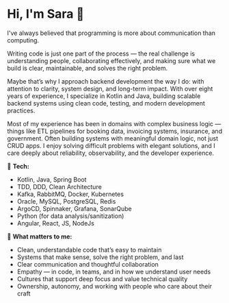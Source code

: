 # Hi, I'm Sara 👋

I've always believed that programming is more about communication than computing.

Writing code is just one part of the process — the real challenge is understanding people, collaborating effectively, and making sure what we build is clear, maintainable, and solves the right problem.

Maybe that’s why I approach backend development the way I do: with attention to clarity, system design, and long-term impact. With over eight years of experience, I specialize in Kotlin and Java, building scalable backend systems using clean code, testing, and modern development practices.  

Most of my experience has been in domains with complex business logic — things like ETL pipelines for booking data, invoicing systems, insurance, and government. Often building systems with meaningful domain logic, not just CRUD apps. I enjoy solving difficult problems with elegant solutions, and I care deeply about reliability, observability, and the developer experience.

🧰 **Tech:**
- Kotlin, Java, Spring Boot
- TDD, DDD, Clean Architecture
- Kafka, RabbitMQ, Docker, Kubernetes
- Oracle, MySQL, PostgreSQL, Redis
- ArgoCD, Spinnaker, Grafana, SonarQube
- Python (for data analysis/sanitization)
- Angular, React, JS, NodeJs 

🌱 **What matters to me:**
- Clean, understandable code that’s easy to maintain  
- Systems that make sense, solve the right problem, and last  
- Clear communication and thoughtful collaboration  
- Empathy — in code, in teams, and in how we understand user needs  
- Cultures that support deep focus and value technical quality  
- Ownership, autonomy, and working with people who care about their craft
